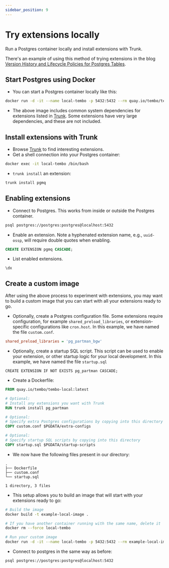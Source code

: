 ```yaml
---
sidebar_position: 9
---
```


# Try extensions locally

Run a Postgres container locally and install extensions with Trunk.

There's an example of using this method of trying extensions in the blog [Version History and Lifecycle Policies for Postgres Tables](https://tembo.io/blog/table-version-history).

## Start Postgres using Docker

-   You can start a Postgres container locally like this:

```sh
docker run -d -it --name local-tembo -p 5432:5432 --rm quay.io/tembo/tembo-local
```

-   The above image includes common system dependencies for extensions listed in [Trunk](https://pgt.dev). Some extensions have very large dependencies, and these are not included.

## Install extensions with Trunk

-   Browse [Trunk](https://pgt.dev) to find interesting extensions.
-   Get a shell connection into your Postgres container:

```sh
docker exec -it local-tembo /bin/bash
```

-   `trunk install` an extension:

```sh
trunk install pgmq
```

## Enabling extensions

-   Connect to Postgres. This works from inside or outside the Postgres container.

```sh
psql postgres://postgres:postgres@localhost:5432
```

-   Enable an extension. Note a hyphenated extension name, e.g., `uuid-ossp`, will require double quotes when enabling.

```sql
CREATE EXTENSION pgmq CASCADE;
```

-   List enabled extensions.

```
\dx
```

## Create a custom image

After using the above process to experiment with extensions, you may want to build a custom image that you can start with all your extensions ready to go.

-   Optionally, create a Postgres configuration file. Some extensions require configuration, for example `shared_preload_libraries`, or extension-specific configurations like `cron.host`. In this example, we have named the file `custom.conf`.

```ini
shared_preload_libraries = 'pg_partman_bgw'
```

-   Optionally, create a startup SQL script. This script can be used to enable your extension, or other startup logic for your local development. In this example, we have named the file `startup.sql`

```
CREATE EXTENSION IF NOT EXISTS pg_partman CASCADE;
```

-   Create a Dockerfile:

```dockerfile
FROM quay.io/tembo/tembo-local:latest

# Optional:
# Install any extensions you want with Trunk
RUN trunk install pg_partman

# Optional:
# Specify extra Postgres configurations by copying into this directory
COPY custom.conf $PGDATA/extra-configs

# Optional:
# Specify startup SQL scripts by copying into this directory
COPY startup.sql $PGDATA/startup-scripts
```

-   We now have the following files present in our directory:

```tree
.
├── Dockerfile
├── custom.conf
└── startup.sql

1 directory, 3 files
```

-   This setup allows you to build an image that will start with your extensions ready to go:

```sh
# Build the image
docker build -t example-local-image .

# If you have another container running with the same name, delete it
docker rm --force local-tembo

# Run your custom image
docker run -d -it --name local-tembo -p 5432:5432 --rm example-local-image
```

-   Connect to postgres in the same way as before:

```sh
psql postgres://postgres:postgres@localhost:5432
```
